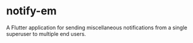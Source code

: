 # notify-em
A Flutter application for sending miscellaneous notifications from a single superuser to multiple end users.
